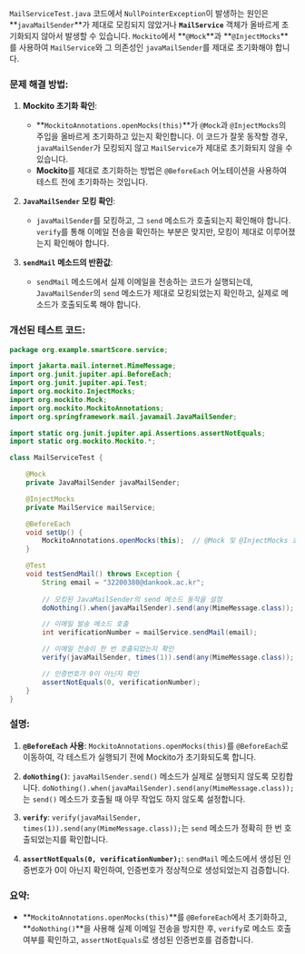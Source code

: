 `MailServiceTest.java` 코드에서 `NullPointerException`이 발생하는 원인은 **`javaMailSender`**가 제대로 모킹되지 않았거나 **`MailService`** 객체가 올바르게 초기화되지 않아서 발생할 수 있습니다. `Mockito`에서 **`@Mock`**과 **`@InjectMocks`**를 사용하여 `MailService`와 그 의존성인 `javaMailSender`를 제대로 초기화해야 합니다.

### 문제 해결 방법:

1. **Mockito 초기화 확인**:
    
    - **`MockitoAnnotations.openMocks(this)`**가 `@Mock`과 `@InjectMocks`의 주입을 올바르게 초기화하고 있는지 확인합니다. 이 코드가 잘못 동작할 경우, `javaMailSender`가 모킹되지 않고 `MailService`가 제대로 초기화되지 않을 수 있습니다.
    - **Mockito**를 제대로 초기화하는 방법은 `@BeforeEach` 어노테이션을 사용하여 테스트 전에 초기화하는 것입니다.
2. **`JavaMailSender` 모킹 확인**:
    
    - `javaMailSender`를 모킹하고, 그 `send` 메소드가 호출되는지 확인해야 합니다. `verify`를 통해 이메일 전송을 확인하는 부분은 맞지만, 모킹이 제대로 이루어졌는지 확인해야 합니다.
3. **`sendMail` 메소드의 반환값**:
    
    - `sendMail` 메소드에서 실제 이메일을 전송하는 코드가 실행되는데, `JavaMailSender`의 `send` 메소드가 제대로 모킹되었는지 확인하고, 실제로 메소드가 호출되도록 해야 합니다.

### 개선된 테스트 코드:

```java
package org.example.smartScore.service;

import jakarta.mail.internet.MimeMessage;
import org.junit.jupiter.api.BeforeEach;
import org.junit.jupiter.api.Test;
import org.mockito.InjectMocks;
import org.mockito.Mock;
import org.mockito.MockitoAnnotations;
import org.springframework.mail.javamail.JavaMailSender;

import static org.junit.jupiter.api.Assertions.assertNotEquals;
import static org.mockito.Mockito.*;

class MailServiceTest {

    @Mock
    private JavaMailSender javaMailSender;

    @InjectMocks
    private MailService mailService;

    @BeforeEach
    void setUp() {
        MockitoAnnotations.openMocks(this);  // @Mock 및 @InjectMocks 초기화
    }

    @Test
    void testSendMail() throws Exception {
        String email = "32200380@dankook.ac.kr";
        
        // 모킹된 JavaMailSender의 send 메소드 동작을 설정
        doNothing().when(javaMailSender).send(any(MimeMessage.class));

        // 이메일 발송 메소드 호출
        int verificationNumber = mailService.sendMail(email);

        // 이메일 전송이 한 번 호출되었는지 확인
        verify(javaMailSender, times(1)).send(any(MimeMessage.class));

        // 인증번호가 0이 아닌지 확인
        assertNotEquals(0, verificationNumber);
    }
}
```

### 설명:

1. **`@BeforeEach` 사용**: `MockitoAnnotations.openMocks(this)`를 `@BeforeEach`로 이동하여, 각 테스트가 실행되기 전에 Mockito가 초기화되도록 합니다.
    
2. **`doNothing()`**: `javaMailSender.send()` 메소드가 실제로 실행되지 않도록 모킹합니다. `doNothing().when(javaMailSender).send(any(MimeMessage.class));`는 `send()` 메소드가 호출될 때 아무 작업도 하지 않도록 설정합니다.
    
3. **`verify`**: `verify(javaMailSender, times(1)).send(any(MimeMessage.class));`는 `send` 메소드가 정확히 한 번 호출되었는지를 확인합니다.
    
4. **`assertNotEquals(0, verificationNumber);`**: `sendMail` 메소드에서 생성된 인증번호가 0이 아닌지 확인하여, 인증번호가 정상적으로 생성되었는지 검증합니다.
    

### 요약:

- **`MockitoAnnotations.openMocks(this)`**를 `@BeforeEach`에서 초기화하고, **`doNothing()`**을 사용해 실제 이메일 전송을 방지한 후, `verify`로 메소드 호출 여부를 확인하고, `assertNotEquals`로 생성된 인증번호를 검증합니다.